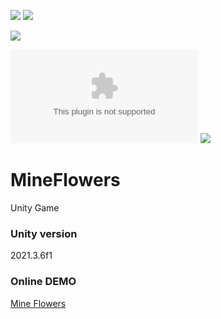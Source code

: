 [![](https://img.shields.io/github/actions/workflow/status/EbrithilNogare/MineFlowers/main.yml?style=for-the-badge&cacheSeconds=300)](https://ebrithilnogare.github.io/MineFlowers/)
[![](https://img.shields.io/github/last-commit/EbrithilNogare/MineFlowers/main?label=Last%20build&style=for-the-badge&logo=unity&cacheSeconds=300)](https://ebrithilnogare.github.io/MineFlowers/)

[![](https://img.shields.io/github/commits-difference/EbrithilNogare/MineFlowers?base=208377f078680edad4809e5e42ea4104db5296fe&head=main&label=version&style=for-the-badge&cacheSeconds=300)](https://github.com/EbrithilNogare/MineFlowers/tree/gh-pages/Build)

[![](https://img.shields.io/github/size/EbrithilNogare/MineFlowers/Build/WebGL.wasm?branch=gh-pages&style=for-the-badge&label=Size%20of%20scripts&cacheSeconds=300)](https://github.com/EbrithilNogare/MineFlowers/tree/gh-pages/Build)
[![](https://img.shields.io/github/size/EbrithilNogare/MineFlowers/Build/WebGL.data?branch=gh-pages&style=for-the-badge&label=Size%20of%20data&cacheSeconds=300)](https://github.com/EbrithilNogare/MineFlowers/tree/gh-pages/Build)


# MineFlowers
Unity Game

### Unity version
2021.3.6f1

### Online DEMO

[Mine Flowers](https://ebrithilnogare.github.io/MineFlowers/)
